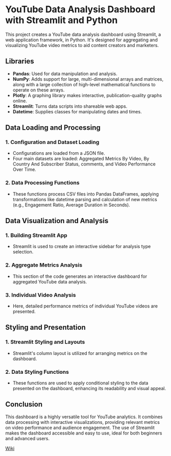 # YouTube Data Analysis Dashboard with Streamlit and Python

This project creates a YouTube data analysis dashboard using Streamlit, a web application framework, in Python. It's designed for aggregating and visualizing YouTube video metrics to aid content creators and marketers.

## Libraries
* **Pandas**: Used for data manipulation and analysis.
* **NumPy**: Adds support for large, multi-dimensional arrays and matrices, along with a large collection of high-level mathematical functions to operate on these arrays.
* **Plotly**: A graphing library makes interactive, publication-quality graphs online.
* **Streamlit**: Turns data scripts into shareable web apps.
* **Datetime**: Supplies classes for manipulating dates and times.


## Data Loading and Processing

### 1. Configuration and Dataset Loading
* Configurations are loaded from a JSON file.
* Four main datasets are loaded: Aggregated Metrics By Video, By Country And Subscriber Status, comments, and Video Performance Over Time.

### 2. Data Processing Functions
* These functions process CSV files into Pandas DataFrames, applying transformations like datetime parsing and calculation of new metrics (e.g., Engagement Ratio, Average Duration in Seconds).

## Data Visualization and Analysis
### 1. Building Streamlit App
* Streamlit is used to create an interactive sidebar for analysis type selection.

### 2. Aggregate Metrics Analysis
* This section of the code generates an interactive dashboard for aggregated YouTube data analysis.

### 3. Individual Video Analysis
* Here, detailed performance metrics of individual YouTube videos are presented.


## Styling and Presentation
### 1. Streamlit Styling and Layouts
* Streamlit's column layout is utilized for arranging metrics on the dashboard.

### 2. Data Styling Functions
* These functions are used to apply conditional styling to the data presented on the dashboard, enhancing its readability and visual appeal.



## Conclusion
This dashboard is a highly versatile tool for YouTube analytics. It combines data processing with interactive visualizations, providing relevant metrics on video performance and audience engagement. The use of Streamlit makes the dashboard accessible and easy to use, ideal for both beginners and advanced users.





[Wiki](https://github.com/FrannyData/YouTube_Analysis_Streamlist/wiki)

